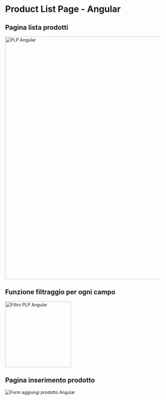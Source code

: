 # Product List Page - Angular

## Pagina lista prodotti
<img width="784" alt="PLP Angular" src="https://github.com/abdelilahdahdahi/Product-list-page-Angular/assets/76753930/32035e90-2543-4302-ad1d-1364a6239bc5">

## Funzione filtraggio per ogni campo
<img width="213" alt="Filtro PLP Angular" src="https://github.com/abdelilahdahdahi/Product-list-page-Angular/assets/76753930/af65a87d-6f25-400d-b73b-5956d3eb9d41">

## Pagina inserimento prodotto
![Form aggiungi prodotto Angular](https://github.com/abdelilahdahdahi/Product-list-page-Angular/assets/76753930/15766058-2138-4d9b-b216-dc04b6da3ecb)




